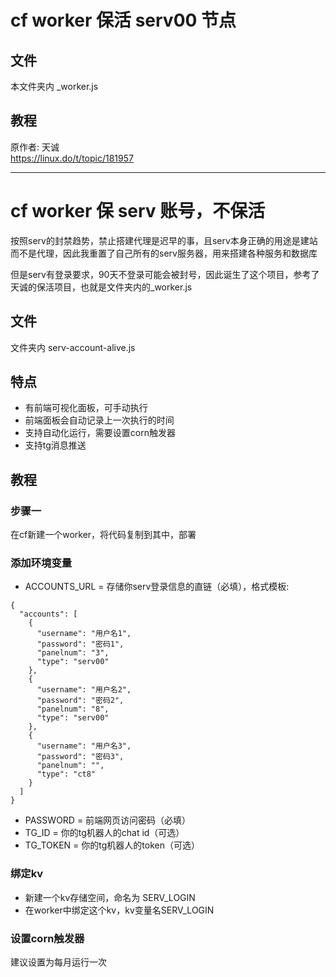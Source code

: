 # cf worker 保活 serv00 节点
  
## 文件
本文件夹内 _worker.js

## 教程
原作者: 天诚  
https://linux.do/t/topic/181957  

----

# cf worker 保 serv 账号，不保活
按照serv的封禁趋势，禁止搭建代理是迟早的事，且serv本身正确的用途是建站而不是代理，因此我重置了自己所有的serv服务器，用来搭建各种服务和数据库

但是serv有登录要求，90天不登录可能会被封号，因此诞生了这个项目，参考了天诚的保活项目，也就是文件夹内的_worker.js

## 文件
文件夹内 serv-account-alive.js

## 特点
- 有前端可视化面板，可手动执行
- 前端面板会自动记录上一次执行的时间
- 支持自动化运行，需要设置corn触发器
- 支持tg消息推送

## 教程
### 步骤一
在cf新建一个worker，将代码复制到其中，部署

### 添加环境变量
- ACCOUNTS_URL = 存储你serv登录信息的直链（必填），格式模板:
```
{
  "accounts": [
    {
      "username": "用户名1",
      "password": "密码1",
      "panelnum": "3",
      "type": "serv00"
    },
    {
      "username": "用户名2",
      "password": "密码2",
      "panelnum": "8",
      "type": "serv00"
    },
    {
      "username": "用户名3",
      "password": "密码3",
      "panelnum": "",
      "type": "ct8"
    }
  ]
}
```
- PASSWORD = 前端网页访问密码（必填）
- TG_ID = 你的tg机器人的chat id（可选）
- TG_TOKEN = 你的tg机器人的token（可选）

### 绑定kv
- 新建一个kv存储空间，命名为 SERV_LOGIN
- 在worker中绑定这个kv，kv变量名SERV_LOGIN

### 设置corn触发器
建议设置为每月运行一次
